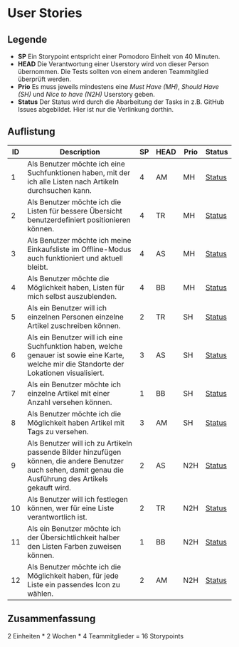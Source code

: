 # User Stories

## Legende

- **SP** Ein Storypoint entspricht einer Pomodoro Einheit von 40 Minuten.
- **HEAD** Die Verantwortung einer Userstory wird von dieser Person übernommen. Die Tests sollten von einem anderen Teammitglied überprüft werden.
- **Prio** Es muss jeweils mindestens eine *Must Have (MH)*, *Should Have (SH)* und *Nice to have (N2H)* Userstory geben.
- **Status** Der Status wird durch die Abarbeitung der Tasks in z.B. GitHub Issues abgebildet. Hier ist nur die Verlinkung dorthin.

## Auflistung

| ID   | Description                                                  | SP   | HEAD | Prio | Status |
| ---- | ------------------------------------------------------------ | ---- | ---- | ---- | ------ |
| 1    | Als Benutzer möchte ich eine Suchfunktionen haben, mit der ich alle Listen nach Artikeln durchsuchen kann. | 4   | AM | MH   | [Status]()    |
| 2    | Als Benutzer möchte ich die Listen für bessere Übersicht benutzerdefiniert positionieren können. | 4    | TR | MH   | [Status]()    |
| 3    | Als Benutzer möchte ich meine Einkaufsliste im Offline-Modus auch funktioniert und aktuell bleibt.  | 4    | AS | MH   | [Status]()    |
| 4    | Als Benutzer möchte die Möglichkeit haben, Listen für mich selbst auszublenden.  | 4    | BB | MH   | [Status]()    |
| 5    | Als ein Benutzer will ich einzelnen Personen einzelne Artikel zuschreiben können. | 2    | TR | SH   | [Status]()    |
| 6    | Als ein Benutzer will ich eine Suchfunktion haben, welche genauer ist sowie eine Karte, welche mir die Standorte der Lokationen visualisiert. | 3    | AS | SH   | [Status]()    |
| 7    | Als ein Benutzer möchte ich einzelne Artikel mit einer Anzahl versehen können. | 1    | BB | SH   | [Status]()    |
| 8    | Als Benutzer möchte ich die Möglichkeit haben Artikel mit Tags zu versehen. | 3    | AM | SH   | [Status]()    |
| 9    | Als Benutzer will ich zu Artikeln passende Bilder hinzufügen können, die andere Benutzer auch sehen, damit genau die Ausführung des Artikels gekauft wird. | 2    | AS | N2H  | [Status]()     |
| 10   | Als Benutzer will ich festlegen können, wer für eine Liste verantwortlich ist. | 2    | TR | N2H   | [Status]()    |
| 11   | Als ein Benutzer möchte ich der Übersichtlichkeit halber den Listen Farben zuweisen können. | 1    | BB | N2H   | [Status]()    |
| 12   | Als Benutzer möchte ich die Möglichkeit haben, für jede Liste ein passendes Icon zu wählen. | 2    | AM | N2H   | [Status]()    |

## Zusammenfassung

2 Einheiten * 2 Wochen * 4 Teammitglieder = 16 Storypoints

